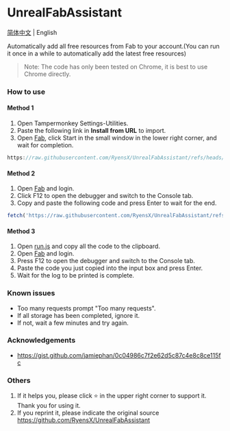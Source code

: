 # UnrealFabAssistant

[简体中文](../README.md) | English

Automatically add all free resources from Fab to your account.(You can run it once in a while to automatically add the latest free resources)

>Note: The code has only been tested on Chrome, it is best to use Chrome directly.

### How to use

#### Method 1
1. Open Tampermonkey Settings-Utilities.
2. Paste the following link in **Install from URL** to import.
3. Open [Fab](https://www.fab.com/), click Start in the small window in the lower right corner, and wait for completion.
```javascript
https://raw.githubusercontent.com/RyensX/UnrealFabAssistant/refs/heads/main/tampermonkey.js
```

#### Method 2
1. Open [Fab](https://www.fab.com/) and login.
2. Click F12 to open the debugger and switch to the Console tab.
3. Copy and paste the following code and press Enter to wait for the end.
```javascript
fetch('https://raw.githubusercontent.com/RyensX/UnrealFabAssistant/refs/heads/main/run.js').then(r=>r.text()).then(t=>document.head.append(Object.assign(document.createElement('script'),{textContent:t})))
```

#### Method 3
1. Open [run.js](/run.js) and copy all the code to the clipboard.
2. Open [Fab](https://www.fab.com/) and login.
4. Press F12 to open the debugger and switch to the Console tab.
5. Paste the code you just copied into the input box and press Enter.
6. Wait for the log to be printed  is complete.

### Known issues
- Too many requests prompt "Too many requests".
- If all storage has been completed, ignore it.
- If not, wait a few minutes and try again.

### Acknowledgements
- https://gist.github.com/jamiephan/0c04986c7f2e62d5c87c4e8c8ce115fc

### Others
1. If it helps you, please click ⭐ in the upper right corner to support it. Thank you for using it.
1. If you reprint it, please indicate the original source https://github.com/RyensX/UnrealFabAssistant
